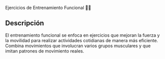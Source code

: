 Ejercicios de Entrenamiento Funcional :ok_woman:
## Descripción
El entrenamiento funcional se enfoca en ejercicios que mejoran la fuerza y la movilidad para realizar actividades cotidianas de manera más eficiente. Combina movimientos que involucran varios grupos musculares y que imitan patrones de movimiento reales.
